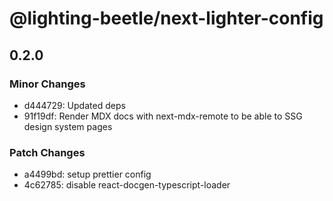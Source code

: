 # @lighting-beetle/next-lighter-config

## 0.2.0
### Minor Changes

- d444729: Updated deps
- 91f19df: Render MDX docs with next-mdx-remote to be able to SSG design system pages

### Patch Changes

- a4499bd: setup prettier config
- 4c62785: disable react-docgen-typescript-loader
